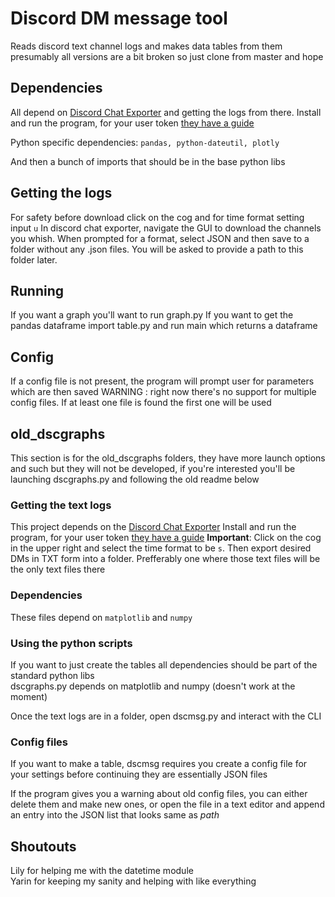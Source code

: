 # Discord DM message tool

Reads discord text channel logs and makes data tables from them  
presumably all versions are a bit broken so just clone from master and hope

## Dependencies
All depend on [Discord Chat Exporter](https://github.com/Tyrrrz/DiscordChatExporter) and getting the logs from there.
Install and  run the program, for your user token [they have a guide](https://github.com/Tyrrrz/DiscordChatExporter/wiki/Obtaining-Token-and-Channel-IDs)

Python specific dependencies:
 ```pandas, python-dateutil, plotly```

And then a bunch of imports that should be in the base python libs

## Getting the logs
For safety before download click on the cog and for time format setting input ```u```
In discord chat exporter, navigate the GUI to download the channels you whish.
When prompted for a format, select JSON and then save to a folder without any .json files. You will be asked to provide a path to this folder later.

## Running 
If you want a graph you'll want to run graph.py
If you want to get the pandas dataframe import table.py and run main which returns a dataframe

## Config
If a config file is not present, the program will prompt user for parameters which are then saved
WARNING : right now there's no support for multiple config files. If at least one file is found the first one will be used
## old_dscgraphs
This section is for the old_dscgraphs folders, they have more launch options and such but they will not be developed, if you're interested you'll be launching dscgraphs.py and following the old readme below
### Getting the text logs

This project depends on the [Discord Chat Exporter](https://github.com/Tyrrrz/DiscordChatExporter)
Install and  run the program, for your user token [they have a guide](https://github.com/Tyrrrz/DiscordChatExporter/wiki/Obtaining-Token-and-Channel-IDs)
**Important**: Click on the cog in the upper right and select the time format to be ```s```. Then export desired DMs in TXT form into a folder. Prefferably one where those text files will be the only text files there

### Dependencies
These files depend on ```matplotlib``` and ```numpy```
### Using the python scripts

If you want to just create the tables all dependencies should be part of the standard python libs  
dscgraphs.py depends on matplotlib and numpy (doesn't work at the moment)

Once the text logs are in a folder, open dscmsg.py and interact with the CLI

### Config files

If you want to make a table, dscmsg requires you create a config file for your settings before continuing
they are essentially JSON files

If the program gives you a warning about old config files, you can either delete them and make new ones, or open the file in a text editor and append an entry into the JSON list that looks same as *path*

## Shoutouts

Lily for helping me with the datetime module  
Yarin for keeping my sanity and helping with like everything

